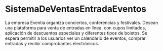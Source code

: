 # SistemaDeVentasEntradaEventos
 La empresa Eventia organiza conciertos, conferencias y festivales. Desean una plataforma para venta de entradas en línea, con cupos limitados, aplicación de descuentos especiales y diferentes tipos de boletos. Se espera permitir a los usuarios ver un calendario de eventos, comprar entradas y recibir comprobantes electrónicos.
